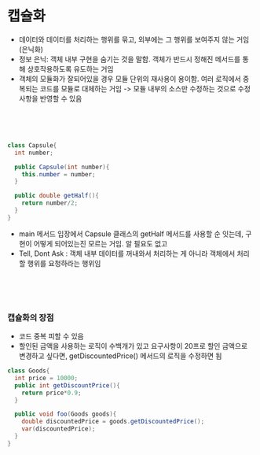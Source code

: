 # 캡슐화
- 데이터와 데이터를 처리하는 행위를 묶고, 외부에는 그 행위를 보여주지 않는 거임(은닉화)
- 정보 은닉: 객체 내부 구현을 숨기는 것을 말함. 객체가 반드시 정해진 메서드를 통해 상호작용하도록 유도하는 거임
- 객체의 모듈화가 잘되어있을 경우 모듈 단위의 재사용이 용이함. 여러 로직에서 중복되는 코드를 모듈로 대체하는 거임
  -> 모듈 내부의 소스만 수정하는 것으로 수정 사항을 반영할 수 있음

<br>
<br>
<br>

```java
class Capsule{
  int number;

  public Capsule(int number){
    this.number = number;
  }

  public double getHalf(){
    return number/2;
  }
}
```
- main 메서드 입장에서 Capsule 클래스의 getHalf 메서드를 사용할 순 잇는데, 구현이 어떻게 되어있는진 모르는 거임.
  알 필요도 없고
- Tell, Dont Ask : 객체 내부 데이터를 꺼내와서 처리하는 게 아니라 객체에서 처리할 행위를 요청하라는 행위임

<br>
<br>
<br>

### 캡슐화의 장점
- 코드 중복 피할 수 있음
- 할인된 금액을 사용하는 로직이 수백개가 있고 요구사항이 20프로 할인 금액으로 변경하고 싶다면,
  getDiscountedPrice() 메서드의 로직을 수정하면 됨

```java
class Goods{
  int price = 10000;
  public int getDiscountPrice(){
    return price*0.9;
  }

  public void foo(Goods goods){
    double discountedPrice = goods.getDiscountedPrice();
    var(discountedPrice);
  }
}
```
